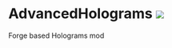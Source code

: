 # AdvancedHolograms [![](https://jitpack.io/v/Pixelmon-Development/API.svg)](https://jitpack.io/#Pixelmon-Development/API)

Forge based Holograms mod
